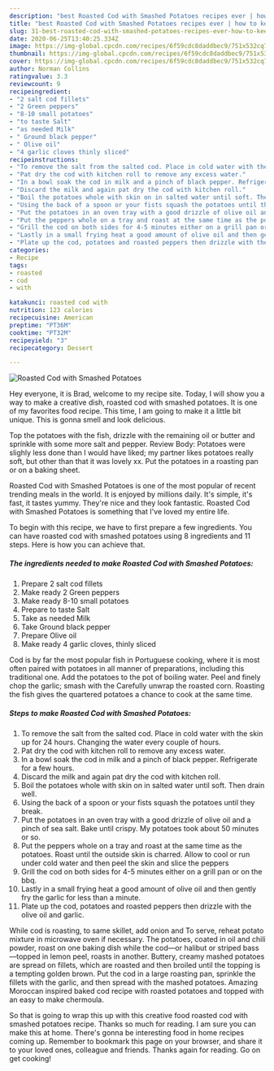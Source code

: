 ```yaml
---
description: "best Roasted Cod with Smashed Potatoes recipes ever | how to keep Roasted Cod with Smashed Potatoes"
title: "best Roasted Cod with Smashed Potatoes recipes ever | how to keep Roasted Cod with Smashed Potatoes"
slug: 31-best-roasted-cod-with-smashed-potatoes-recipes-ever-how-to-keep-roasted-cod-with-smashed-potatoes
date: 2020-06-25T13:40:25.334Z
image: https://img-global.cpcdn.com/recipes/6f59cdc8daddbec9/751x532cq70/roasted-cod-with-smashed-potatoes-recipe-main-photo.jpg
thumbnail: https://img-global.cpcdn.com/recipes/6f59cdc8daddbec9/751x532cq70/roasted-cod-with-smashed-potatoes-recipe-main-photo.jpg
cover: https://img-global.cpcdn.com/recipes/6f59cdc8daddbec9/751x532cq70/roasted-cod-with-smashed-potatoes-recipe-main-photo.jpg
author: Norman Collins
ratingvalue: 3.3
reviewcount: 9
recipeingredient:
- "2 salt cod fillets"
- "2 Green peppers"
- "8-10 small potatoes"
- "to taste Salt"
- "as needed Milk"
- " Ground black pepper"
- " Olive oil"
- "4 garlic cloves thinly sliced"
recipeinstructions:
- "To remove the salt from the salted cod. Place in cold water with the skin up for 24 hours. Changing the water every couple of hours."
- "Pat dry the cod with kitchen roll to remove any excess water."
- "In a bowl soak the cod in milk and a pinch of black pepper. Refrigerate for a few hours."
- "Discard the milk and again pat dry the cod with kitchen roll."
- "Boil the potatoes whole with skin on in salted water until soft. Then drain well."
- "Using the back of a spoon or your fists squash the potatoes until they break."
- "Put the potatoes in an oven tray with a good drizzle of olive oil and a pinch of sea salt. Bake until crispy. My potatoes took about 50 minutes or so."
- "Put the peppers whole on a tray and roast at the same time as the potatoes. Roast until the outside skin is charred. Allow to cool or run under cold water and then peel the skin and slice the peppers"
- "Grill the cod on both sides for 4-5 minutes either on a grill pan or on the bbq."
- "Lastly in a small frying heat a good amount of olive oil and then gently fry the garlic for less than a minute."
- "Plate up the cod, potatoes and roasted peppers then drizzle with the olive oil and garlic."
categories:
- Recipe
tags:
- roasted
- cod
- with

katakunci: roasted cod with 
nutrition: 123 calories
recipecuisine: American
preptime: "PT36M"
cooktime: "PT32M"
recipeyield: "3"
recipecategory: Dessert

---
```



![Roasted Cod with Smashed Potatoes](https://img-global.cpcdn.com/recipes/6f59cdc8daddbec9/751x532cq70/roasted-cod-with-smashed-potatoes-recipe-main-photo.jpg)

Hey everyone, it is Brad, welcome to my recipe site. Today, I will show you a way to make a creative dish, roasted cod with smashed potatoes. It is one of my favorites food recipe. This time, I am going to make it a little bit unique. This is gonna smell and look delicious.

Top the potatoes with the fish, drizzle with the remaining oil or butter and sprinkle with some more salt and pepper. Review Body: Potatoes were slighly less done than I would have liked; my partner likes potatoes really soft, but other than that it was lovely xx. Put the potatoes in a roasting pan or on a baking sheet.

Roasted Cod with Smashed Potatoes is one of the most popular of recent trending meals in the world. It is enjoyed by millions daily. It's simple, it's fast, it tastes yummy. They're nice and they look fantastic. Roasted Cod with Smashed Potatoes is something that I've loved my entire life.


To begin with this recipe, we have to first prepare a few ingredients. You can have roasted cod with smashed potatoes using 8 ingredients and 11 steps. Here is how you can achieve that.

<!--inarticleads1-->

##### The ingredients needed to make Roasted Cod with Smashed Potatoes:

1. Prepare 2 salt cod fillets
1. Make ready 2 Green peppers
1. Make ready 8-10 small potatoes
1. Prepare to taste Salt
1. Take as needed Milk
1. Take  Ground black pepper
1. Prepare  Olive oil
1. Make ready 4 garlic cloves, thinly sliced


Cod is by far the most popular fish in Portuguese cooking, where it is most often paired with potatoes in all manner of preparations, including this traditional one. Add the potatoes to the pot of boiling water. Peel and finely chop the garlic; smash with the Carefully unwrap the roasted corn. Roasting the fish gives the quartered potatoes a chance to cook at the same time. 

<!--inarticleads2-->

##### Steps to make Roasted Cod with Smashed Potatoes:

1. To remove the salt from the salted cod. Place in cold water with the skin up for 24 hours. Changing the water every couple of hours.
1. Pat dry the cod with kitchen roll to remove any excess water.
1. In a bowl soak the cod in milk and a pinch of black pepper. Refrigerate for a few hours.
1. Discard the milk and again pat dry the cod with kitchen roll.
1. Boil the potatoes whole with skin on in salted water until soft. Then drain well.
1. Using the back of a spoon or your fists squash the potatoes until they break.
1. Put the potatoes in an oven tray with a good drizzle of olive oil and a pinch of sea salt. Bake until crispy. My potatoes took about 50 minutes or so.
1. Put the peppers whole on a tray and roast at the same time as the potatoes. Roast until the outside skin is charred. Allow to cool or run under cold water and then peel the skin and slice the peppers
1. Grill the cod on both sides for 4-5 minutes either on a grill pan or on the bbq.
1. Lastly in a small frying heat a good amount of olive oil and then gently fry the garlic for less than a minute.
1. Plate up the cod, potatoes and roasted peppers then drizzle with the olive oil and garlic.


While cod is roasting, to same skillet, add onion and To serve, reheat potato mixture in microwave oven if necessary. The potatoes, coated in oil and chili powder, roast on one baking dish while the cod—or halibut or striped bass—topped in lemon peel, roasts in another. Buttery, creamy mashed potatoes are spread on fillets, which are roasted and then broiled until the topping is a tempting golden brown. Put the cod in a large roasting pan, sprinkle the fillets with the garlic, and then spread with the mashed potatoes. Amazing Moroccan inspired baked cod recipe with roasted potatoes and topped with an easy to make chermoula. 

So that is going to wrap this up with this creative food roasted cod with smashed potatoes recipe. Thanks so much for reading. I am sure you can make this at home. There's gonna be interesting food in home recipes coming up. Remember to bookmark this page on your browser, and share it to your loved ones, colleague and friends. Thanks again for reading. Go on get cooking!
